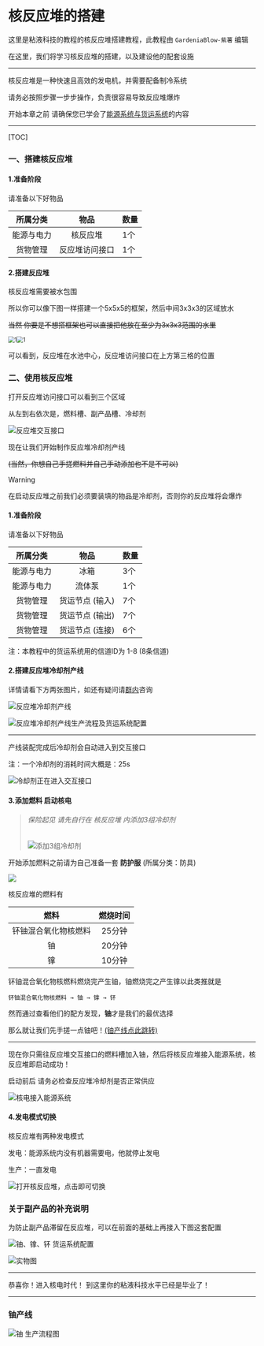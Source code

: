 # 核反应堆的搭建

这里是粘液科技的教程的核反应堆搭建教程，此教程由 `GardeniaBlow-紫薯` 编辑

在这里，我们将学习核反应堆的搭建，以及建设他的配套设施

------

核反应堆是一种快速且高效的发电机，并需要配备制冷系统

请务必按照步骤一步步操作，负责很容易导致反应堆爆炸

开始本章之前 请确保您已学会了[能源系统与货运系统](../slimefun/1.3.md)的内容

------

[TOC]

### 一、搭建核反应堆

#### 1.准备阶段

请准备以下好物品

|  所属分类  |      物品      | 数量 |
| :--------: | :------------: | ---- |
| 能源与电力 |    核反应堆    | 1个  |
|  货物管理  | 反应堆访问接口 | 1个  |

#### 2.搭建反应堆

核反应堆需要被水包围

所以你可以像下图一样搭建一个5x5x5的框架，然后中间3x3x3的区域放水

~~当然 你要是不想搭框架也可以直接把他放在至少为3x3x3范围的水里~~

<img src="image/fyd/1.png" alt="1" style="zoom: 80%;" /><img src="image/fyd/2.png" alt="1" style="zoom: 80%;" />

可以看到，反应堆在水池中心，反应堆访问接口在上方第三格的位置

### 二、使用核反应堆

打开反应堆访问接口可以看到三个区域

从左到右依次是，燃料槽、副产品槽、冷却剂

![反应堆交互接口](image/fyd/3.png)

现在让我们开始制作反应堆冷却剂产线 

~~(当然，你想自己手搓燃料并自己手动添加也不是不可以)~~

> [!WARNING]
>
> 在启动反应堆之前我们必须要装填的物品是冷却剂，否则你的反应堆将会爆炸

#### 1.准备阶段

请准备以下好物品

|  所属分类  |      物品       | 数量 |
| :--------: | :-------------: | ---- |
| 能源与电力 |      冰箱       | 3个  |
| 能源与电力 |     流体泵      | 1个  |
|  货物管理  | 货运节点 (输入) | 7个  |
|  货物管理  | 货运节点 (输出) | 7个  |
|  货物管理  | 货运节点 (连接) | 6个  |

注：本教程中的货运系统用的信道ID为 1-8 (8条信道)

#### 2.搭建反应堆冷却剂产线

详情请看下方两张图片，如还有疑问请[群内](https://qm.qq.com/q/SO2yixrLOM)咨询

![反应堆冷却剂产线](image/fyd/5.png)

![反应堆冷却剂产线生产流程及货运系统配置](image/fyd/6.png)

------

产线装配完成后冷却剂会自动进入到交互接口

注：一个冷却剂的消耗时间大概是：25s

![冷却剂正在进入交互接口](image/fyd/7.png)

#### 3.添加燃料 启动核电

> ###### 保险起见 请先自行在 核反应堆 内添加3组冷却剂
>
> ![添加3组冷却剂](image/fyd/13.png)

开始添加燃料之前请为自己准备一套 **防护服** (所属分类：防具)

![](image/fyd/8.png)

核反应堆的燃料有

|         燃料         | 燃烧时间 |
| :------------------: | :------: |
| 钚铀混合氧化物核燃料 |  25分钟  |
|          铀          |  20分钟  |
|          镎          |  10分钟  |

钚铀混合氧化物核燃料燃烧完产生铀，铀燃烧完之产生镎以此类推就是

`钚铀混合氧化物核燃料 → 铀 → 镎 → 钚`

然而通过查看他们的配方发现，**铀**才是我们的最优选择

那么就让我们先手搓一点铀吧！[(铀产线点此跳转)](#铀产线)

------

现在你只需往反应堆交互接口的燃料槽加入铀，然后将核反应堆接入能源系统，核反应堆即启动成功！

启动前后 请务必检查反应堆冷却剂是否正常供应

![核电接入能源系统](image/fyd/9.png)

#### 4.发电模式切换

核反应堆有两种发电模式

发电：能源系统内没有机器需要电，他就停止发电

生产：一直发电

![打开核反应堆，点击即可切换](image/fyd/14.png)

### 关于副产品的补充说明

为防止副产品滞留在反应堆，可以在前面的基础上再接入下图这套配置

![铀、镎、钚 货运系统配置](image/fyd/11.png)

![实物图](image/fyd/12.png)

------

恭喜你！进入核电时代！ 到这里你的粘液科技水平已经是毕业了！

------

### 铀产线

![铀 生产流程图](image/fyd/10.png)
